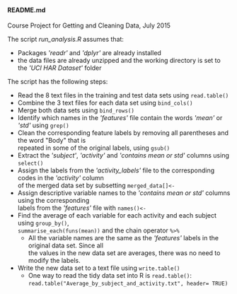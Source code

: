 #### README.md 
Course Project for Getting and Cleaning Data, July 2015

The script *run_analysis.R* assumes that: 

* Packages *'readr'* and *'dplyr'* are already installed
* the data files are already unzipped and the working directory is set
to the *'UCI HAR Dataset'* folder

The script has the following steps:

*  Read the 8 text files in the training and test data sets using `read.table()`
*  Combine the 3 text files for each data set using `bind_cols()`
*  Merge both data sets using `bind_rows()`
*  Identify which names in the *'features'* file contain the words *'mean'* or *'std'* using `grep() `  
*  Clean the corresponding feature labels by removing all parentheses and the word "Body" that is  
repeated in some of the original labels, using `gsub()`
*  Extract the *'subject'*, *'activity'* and *'contains mean or std'* columns using `select()`  
*  Assign the labels from the *'activity_labels'* file to the corresponding codes in the *'activity'* column  
of the merged data set by subsetting `merged_data[]<-`
*  Assign descriptive variable names to the *'contains mean or std'* columns  using the corresponding  
labels from the *'features'* file with `names()<-`  
*  Find the average of each variable for each activity and each subject using `group_by()`,  
`summarise_each(funs(mean))` and the chain operator `%>%` 	
	*  All the variable names are the same as the *'features'* labels in the original data set.  Since all  
	the values in the new data set are averages, there was no need to modify the labels.
*  Write the new data set to a text file using `write.table()`  
	*  One way to read the tidy data set into R is `read.table()`:  
	  `read.table("Average_by_subject_and_activity.txt", header= TRUE)`
          
    